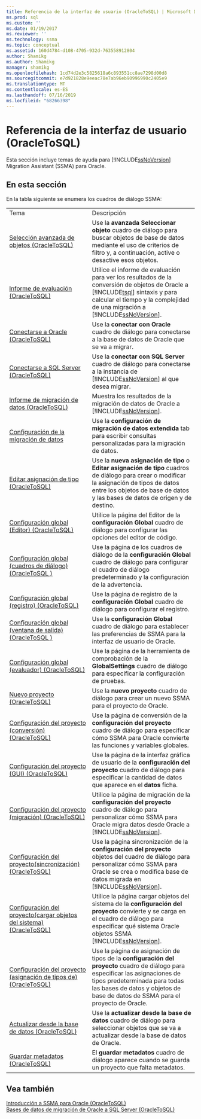 ```yaml
---
title: Referencia de la interfaz de usuario (OracleToSQL) | Microsoft Docs
ms.prod: sql
ms.custom: ''
ms.date: 01/19/2017
ms.reviewer: ''
ms.technology: ssma
ms.topic: conceptual
ms.assetid: 160d4784-d108-4705-932d-763558912804
author: Shamikg
ms.author: Shamikg
manager: shamikg
ms.openlocfilehash: 1cd74d2e3c5825618a6c893551cc8ae7298d00d8
ms.sourcegitcommit: e7d921828e9eeac78e7ab96eb90996990c2405e9
ms.translationtype: MT
ms.contentlocale: es-ES
ms.lasthandoff: 07/16/2019
ms.locfileid: "68266398"
---
```

# <a name="user-interface-reference-oracletosql"></a>Referencia de la interfaz de usuario (OracleToSQL)
Esta sección incluye temas de ayuda para [!INCLUDE[ssNoVersion](../../includes/ssnoversion-md.md)] Migration Assistant (SSMA) para Oracle.  
  
## <a name="in-this-section"></a>En esta sección  
En la tabla siguiente se enumera los cuadros de diálogo SSMA:  
  
|||  
|-|-|  
|Tema|Descripción|  
|[Selección avanzada de objetos &#40;OracleToSQL&#41;](../../ssma/oracle/advanced-object-selection-oracletosql.md)|Use la **avanzada Seleccionar objeto** cuadro de diálogo para buscar objetos de base de datos mediante el uso de criterios de filtro y, a continuación, active o desactive esos objetos.|  
|[Informe de evaluación &#40;OracleToSQL&#41;](../../ssma/oracle/assessment-report-oracletosql.md)|Utilice el informe de evaluación para ver los resultados de la conversión de objetos de Oracle a [!INCLUDE[tsql](../../includes/tsql-md.md)] sintaxis y para calcular el tiempo y la complejidad de una migración a [!INCLUDE[ssNoVersion](../../includes/ssnoversion-md.md)].|  
|[Conectarse a Oracle &#40;OracleToSQL&#41;](../../ssma/oracle/connect-to-oracle-oracletosql.md)|Use la **conectar con Oracle** cuadro de diálogo para conectarse a la base de datos de Oracle que se va a migrar.|  
|[Conectarse a SQL Server &#40;OracleToSQL&#41;](../../ssma/oracle/connect-to-sql-server-oracletosql.md)|Use la **conectar con SQL Server** cuadro de diálogo para conectarse a la instancia de [!INCLUDE[ssNoVersion](../../includes/ssnoversion-md.md)] al que desea migrar.|  
|[Informe de migración de datos &#40;OracleToSQL&#41;](../../ssma/oracle/data-migration-report-oracletosql.md)|Muestra los resultados de la migración de datos de Oracle a [!INCLUDE[ssNoVersion](../../includes/ssnoversion-md.md)].|  
|[Configuración de la migración de datos](data-migration-settings-oracletosql.md)|Use la **configuración de migración de datos extendida** tab para escribir consultas personalizadas para la migración de datos.|  
|[Editar asignación de tipo &#40;OracleToSQL&#41;](../../ssma/oracle/edit-type-mapping-oracletosql.md)|Use la **nueva asignación de tipo** o **Editar asignación de tipo** cuadros de diálogo para crear o modificar la asignación de tipos de datos entre los objetos de base de datos y las bases de datos de origen y de destino.|  
|[Configuración global &#40;Editor&#41; &#40;OracleToSQL&#41;](../../ssma/oracle/global-settings-editor-oracletosql.md)|Utilice la página del Editor de la **configuración Global** cuadro de diálogo para configurar las opciones del editor de código.|  
|[Configuración global &#40;cuadros de diálogo&#41;&#40;OracleToSQL  &#41;](../../ssma/oracle/global-settings-dialogs-oracletosql.md)|Use la página de los cuadros de diálogo de la **configuración Global** cuadro de diálogo para configurar el cuadro de diálogo predeterminado y la configuración de la advertencia.|  
|[Configuración global &#40;registro&#41; &#40;OracleToSQL&#41;](../../ssma/oracle/global-settings-logging-oracletosql.md)|Use la página de registro de la **configuración Global** cuadro de diálogo para configurar el registro.|  
|[Configuración global &#40;ventana de salida&#41;&#40;OracleToSQL  &#41;](../../ssma/oracle/global-settings-output-window-oracletosql.md)|Use la **configuración Global** cuadro de diálogo para establecer las preferencias de SSMA para la interfaz de usuario de Oracle.|  
|[Configuración global &#40;evaluador&#41; &#40;OracleToSQL&#41;](../../ssma/oracle/global-settings-tester-oracletosql.md)|Use la página de la herramienta de comprobación de la **GlobalSettings** cuadro de diálogo para especificar la configuración de pruebas.|  
|[Nuevo proyecto &#40;OracleToSQL&#41;](../../ssma/oracle/new-project-oracletosql.md)|Use la **nuevo proyecto** cuadro de diálogo para crear un nuevo SSMA para el proyecto de Oracle.|  
|[Configuración del proyecto &#40;conversión&#41; &#40;OracleToSQL&#41;](../../ssma/oracle/project-settings-conversion-oracletosql.md)|Use la página de conversión de la **configuración del proyecto** cuadro de diálogo para especificar cómo SSMA para Oracle convierte las funciones y variables globales.|  
|[Configuración del proyecto &#40;GUI&#41; &#40;OracleToSQL&#41;](../../ssma/oracle/project-settings-gui-oracletosql.md)|Use la página de la interfaz gráfica de usuario de la **configuración del proyecto** cuadro de diálogo para especificar la cantidad de datos que aparece en el **datos** ficha.|  
|[Configuración del proyecto &#40;migración&#41; &#40;OracleToSQL&#41;](../../ssma/oracle/project-settings-migration-oracletosql.md)|Utilice la página de migración de la **configuración del proyecto** cuadro de diálogo para personalizar cómo SSMA para Oracle migra datos desde Oracle a [!INCLUDE[ssNoVersion](../../includes/ssnoversion-md.md)].|  
|[Configuración del proyecto&#40;sincronización&#41; &#40;OracleToSQL&#41;](../../ssma/oracle/project-settings-synchronization-oracletosql.md)|Use la página sincronización de la **configuración del proyecto** objetos del cuadro de diálogo para personalizar cómo SSMA para Oracle se crea o modifica base de datos migrada en [!INCLUDE[ssNoVersion](../../includes/ssnoversion-md.md)].|  
|[Configuración del proyecto&#40;cargar objetos del sistema&#41; &#40;OracleToSQL&#41;](../../ssma/oracle/project-settings-loading-system-objects-oracletosql.md)|Utilice la página cargar objetos del sistema de la **configuración del proyecto** convierte y se carga en el cuadro de diálogo para especificar qué sistema Oracle objetos SSMA [!INCLUDE[ssNoVersion](../../includes/ssnoversion-md.md)].|  
|[Configuración del proyecto &#40;asignación de tipos de&#41; &#40;OracleToSQL&#41;](../../ssma/oracle/project-settings-type-mapping-oracletosql.md)|Use la página de asignación de tipos de la **configuración del proyecto** cuadro de diálogo para especificar las asignaciones de tipos predeterminada para todas las bases de datos y objetos de base de datos de SSMA para el proyecto de Oracle.|  
|[Actualizar desde la base de datos &#40;OracleToSQL&#41;](../../ssma/oracle/refresh-from-database-oracletosql.md)|Use la **actualizar desde la base de datos** cuadro de diálogo para seleccionar objetos que se va a actualizar desde la base de datos de Oracle.|  
|[Guardar metadatos &#40;OracleToSQL&#41;](../../ssma/oracle/save-metadata-oracletosql.md)|El **guardar metadatos** cuadro de diálogo aparece cuando se guarda un proyecto que falta metadatos.|  
  
## <a name="see-also"></a>Vea también  
[Introducción a SSMA para Oracle &#40;OracleToSQL&#41;](../../ssma/oracle/getting-started-with-ssma-for-oracle-oracletosql.md)  
[Bases de datos de migración de Oracle a SQL Server &#40;OracleToSQL&#41;](../../ssma/oracle/migrating-oracle-databases-to-sql-server-oracletosql.md)  
  
